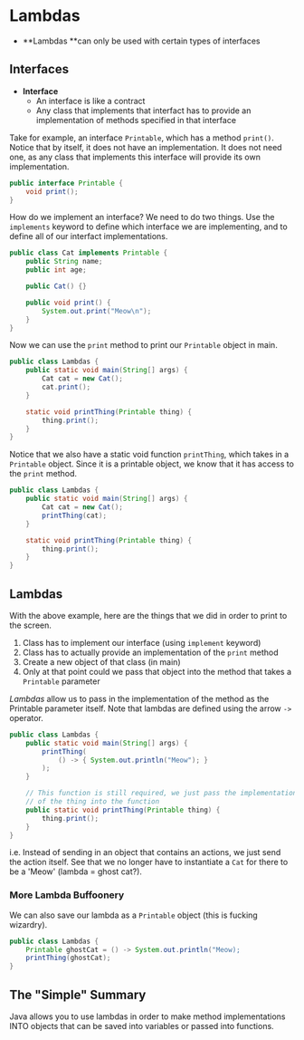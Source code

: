 # Lambdas

* **Lambdas **can only be used with certain types of interfaces

## Interfaces

* **Interface**
    * An interface is like a contract
    * Any class that implements that interfact has to provide an implementation
      of methods specified in that interface  

Take for example, an interface `Printable`, which has a method `print()`. Notice 
that by itself, it does not have an implementation. It does not need one, as any 
class that implements this interface will provide its own implementation.  

```java
public interface Printable {
    void print();
}
```

How do we implement an interface? We need to do two things. Use the `implements` 
keyword to define which interface we are implementing, and to define all of 
our interfact implementations.  

```java
public class Cat implements Printable {
    public String name;
    public int age;

    public Cat() {}

    public void print() {
        System.out.print("Meow\n");
    }
}
```

Now we can use the `print` method to print our `Printable` object in main.  

```java
public class Lambdas {
    public static void main(String[] args) {
        Cat cat = new Cat();
        cat.print();
    }

    static void printThing(Printable thing) {
        thing.print();
    }
}
```

Notice that we also have a static void function `printThing`, which takes in a
`Printable` object. Since it is a printable object, we know that it has access
to the `print` method.

```java
public class Lambdas {
    public static void main(String[] args) {
        Cat cat = new Cat();
        printThing(cat);
    }

    static void printThing(Printable thing) {
        thing.print();
    }
}
```

## Lambdas

With the above example, here are the things that we did in order to print to 
the screen.

1. Class has to implement our interface (using `implement` keyword)
2. Class has to actually provide an implementation of the `print` method
3. Create a new object of that class (in main)
4. Only at that point could we pass that object into the method that takes
   a `Printable` parameter  

*Lambdas* allow us to pass in the implementation of the method as the Printable 
parameter itself. Note that lambdas are defined using the arrow `->` operator.

```java
public class Lambdas {
    public static void main(String[] args) {
        printThing(
            () -> { System.out.println("Meow"); }
        );
    }

    // This function is still required, we just pass the implementation
    // of the thing into the function
    public static void printThing(Printable thing) {
        thing.print();
    }
}
```

i.e. Instead of sending in an object that contains an actions, we just send 
the action itself. See that we no longer have to instantiate a `Cat` for there
to be a 'Meow' (lambda = ghost cat?).

### More Lambda Buffoonery

We can also save our lambda as a `Printable` object (this is fucking wizardry).

```java
public class Lambdas {
    Printable ghostCat = () -> System.out.println("Meow);
    printThing(ghostCat);
}
```

## The "Simple" Summary

Java allows you to use lambdas in order to make method implementations INTO objects 
that can be saved into variables or passed into functions.

